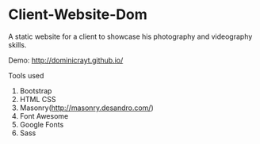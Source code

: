 # Client-Website-Dom
A static website for a client to showcase his photography and videography skills. 

Demo: http://dominicrayt.github.io/

Tools used

1. Bootstrap 
2. HTML CSS 
3. Masonry(http://masonry.desandro.com/) 
4. Font Awesome
5. Google Fonts
6. Sass

